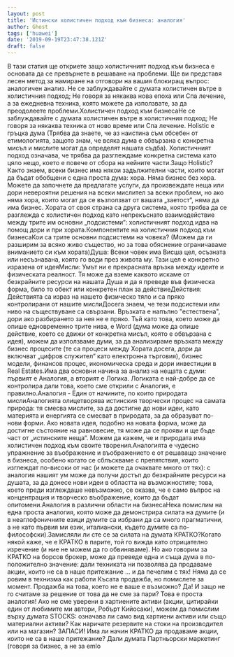 ```yaml
---
layout: post
title: 'Истински холистичен подход към бизнеса: аналогия'
author: Ghost
tags: ['huawei']
date: '2019-09-19T23:47:38.121Z'
draft: false
---
```


В тази статия ще откриете защо холистичният подход към бизнеса е основата да се превърнете в решаване на проблеми. Ще ви представя лесен метод за намиране на отговори на вашия блокиращ въпрос: аналогичен анализ. Не се заблуждавайте с думата холистичен вътре в холистичния подход; Не говоря за някаква нова епоха или Спа лечение, а за ежедневна техника, която можете да използвате, за да преодолеете проблеми.Холистичен подход към бизнесаНе се заблуждавайте с думата холистичен вътре в холистичния подход; Не говоря за някаква техника от ново време или Спа лечение. Holistic е гръцка дума (Трябва да знаете, че аз наистина съм обсебен от етимологията, защото знам, че всяка дума е обвързана с конкретна мисъл и мислите могат да определят нашата съдба). Холистичният подход означава, че трябва да разглеждаме конкретна система като цяло нещо, което е повече от сбора на нейните части.Защо Holistic?Както знаем, всеки бизнес има някои задължителни части, които могат да бъдат обобщени с една проста дума: хора. Няма бизнес без хора. Можете да започнете да предлагате услуги, да произвеждате неща или дори невероятни решения на всеки мислител за всеки проблем, но ако няма хора, които могат да се възползват от вашата „заетост“, няма да има бизнес. Хората от своя страна са друга система, която трябва да се разглежда с холистичен подход като непрекъснато взаимодействие между трите им основни „подсистеми“: холистичният подход идва на помощ дори и при хората.Компонентите на холистичния подход към бизнесаКои са трите основни подсистеми на човека? (Можем да ги разширим за всяко живо същество, но за това обяснение ограничаваме вниманието си към хората)Душа: Всеки човек има Висша цел, осъзната или несъзнавана, която го води през живота му. Тази цел е конкретно изразена от идеяМисли: Умът ни е прекрасната връзка между идеите и физическата реалност. Тя може да вземе каквото искаме от безкрайните ресурси на нашата Душа и да я преведе във физическа форма, било то обект или конкретен план за действиеДействия: Действията са израз на нашето физическо тяло и са пряко контролирани от нашите мислиДосега знаем, че тези подсистеми или ниво на съществуване са свързани. Връзката е напълно "естествена", дори ако разбирането за нея не е пряко. Тъй като това, което може да опише едновременно трите нива, е Word (дума може да опише действие, което се движи от конкретна мисъл, която е обвързана с идея), можем да използваме думи, за да анализираме връзката между бизнес процесите (те са процеси между Хората досега, дори да включват „цифров служител“ като електронна търговия), бизнес модели, финансов процес, икономическа среда и дори инвестиции в Real Estates.Има два основни начина за анализ на нещата с думи: първият е Аналогия, а вторият е Логика. Логиката е най-добре да се контролира дали това, което сме открили с Аналогия, е правилно.Аналогия - Един от начините, по които природата мислиАналогията олицетворява истинския творчески процес на самата природа: тя смесва мислите, за да достигне до нови идеи, като материята и енергията се смесват в природата, за да образуват по-нови форми. Ако новата идея, подобно на новата форма, може да достигне състояние на равновесие, тя може да се прояви и ще бъде част от „истинските неща“. Можем да кажем, че и природата има холистичен подход към своите творения.Аналогията е чудесно упражнение за въображение и въображението е от решаващо значение в бизнеса, особено когато се сблъскваме с препятствия, които изглеждат по-високи от нас (и можете да очаквате много от тях): с аналогия нашият ум може да получи достъп до безкрайните ресурси на душата, за да донесе нови идеи в областта на възможностите; това, което преди изглеждаше невъзможно, се оказва, че е само въпрос на концентрация и творческо въображение, които да бъдат опитомени.Аналогия в различни области на бизнесаНека помислим на една проста аналогия, която може да демонстрира силата на думите (и в неаглофоничните езици думите са избрани да са много прагматични, а не като първия ми език, италиански, където думите са по-философски).Замисляли ли сте се за силата на думата КРАТКО?Когато някой каже, че е КРАТКО в парите, той го вижда като отрицателно изречение (и ние не можем да го обвиняваме). Но ако говорим за КРАТКО на борсов брокер, може да преведе една и съща дума в по-положително значение: дали техниката ни позволява да продаваме акции, които не са в наше притежание ... и да печелим с тях! Няма да се ровим в технизма как работи Късата продажба, но помислете за момент. Продажба на това, което не е ваше е възможно? Да! И защо не го считаме за решение от това да не сме за пари? Това е проста аналогия! Ако не сме уверени в хартиените активи (акции, цитирайки един от любимите ми автори, Робърт Кийосаки), можем да помислим върху думата STOCKS: означава ли само вид хартиени активи или също материални активи? Как наричате резервите на стоки на производител или на магазин? ЗАПАСИ! Има ли начин КРАТКО да продаваме акции, които не са в наше притежание? Дали думата Партньорски маркетинг (говоря за бизнес, а не за emlo
